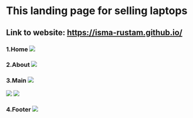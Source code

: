
# This landing page for selling laptops
## Link to website: https://isma-rustam.github.io/
### 1.Home ![](https://imgur.com/orvyfLz.png)
### 2.About ![](https://imgur.com/ZV6nYvW.png)
### 3.Main ![](https://imgur.com/6xDdw7C.png)
 ![](https://imgur.com/qgCcW9g.png)
 ![](https://imgur.com/qJProCy.png)
### 4.Footer ![](https://imgur.com/60LjUxl.png)
